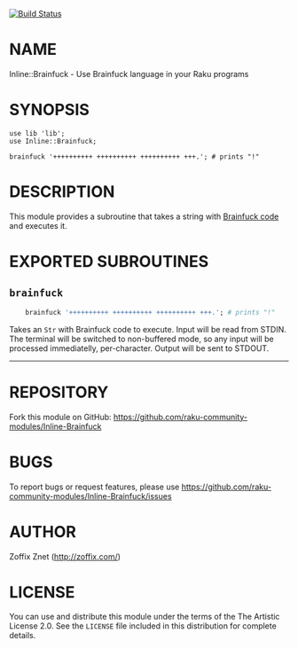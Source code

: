[![Build Status](https://travis-ci.org/zoffixznet/perl6-Inline-Brainfuck.svg)](https://travis-ci.org/zoffixznet/perl6-Inline-Brainfuck)

# NAME

Inline::Brainfuck - Use Brainfuck language in your Raku programs

# SYNOPSIS

```perl6
use lib 'lib';
use Inline::Brainfuck;

brainfuck '++++++++++ ++++++++++ ++++++++++ +++.'; # prints "!"
```

# DESCRIPTION

This module provides a subroutine that takes a string with
[Brainfuck code](https://en.wikipedia.org/wiki/Brainfuck) and executes it.

# EXPORTED SUBROUTINES

## `brainfuck`

```raku
    brainfuck '++++++++++ ++++++++++ ++++++++++ +++.'; # prints "!"
```

Takes an `Str` with Brainfuck code to execute. Input will be read
from STDIN. The terminal will be switched to non-buffered mode, so any input
will be processed immediatelly, per-character. Output will be sent to STDOUT.

----

# REPOSITORY

Fork this module on GitHub:
https://github.com/raku-community-modules/Inline-Brainfuck

# BUGS

To report bugs or request features, please use
https://github.com/raku-community-modules/Inline-Brainfuck/issues

# AUTHOR

Zoffix Znet (http://zoffix.com/)

# LICENSE

You can use and distribute this module under the terms of the
The Artistic License 2.0. See the `LICENSE` file included in this
distribution for complete details.
